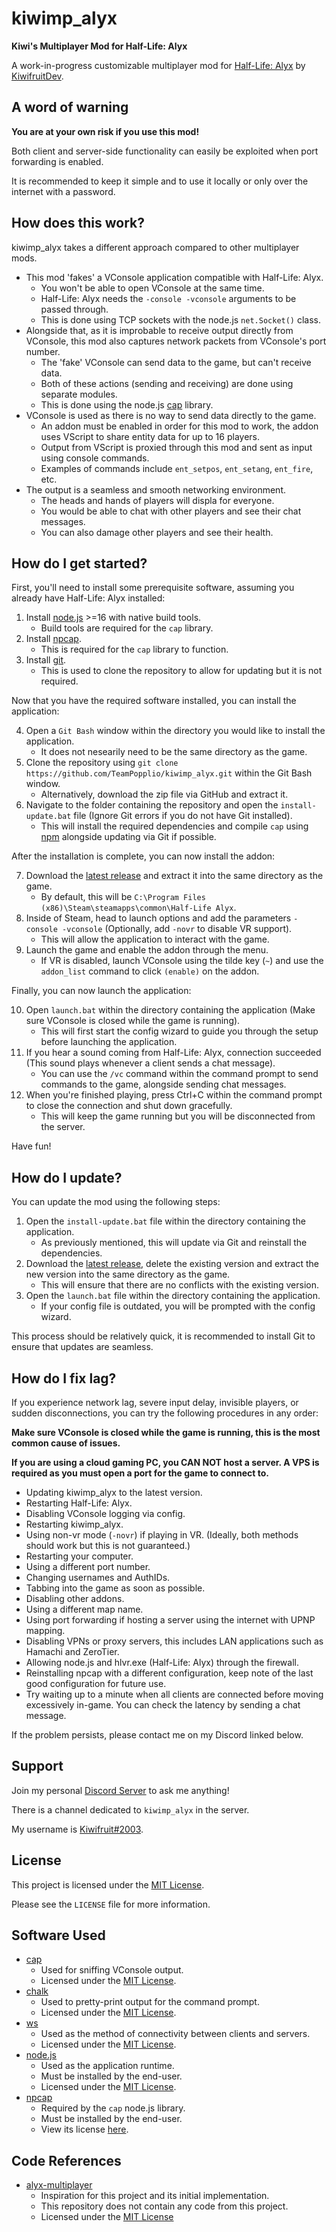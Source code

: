 # kiwimp_alyx
**Kiwi's Multiplayer Mod for Half-Life: Alyx**

A work-in-progress customizable multiplayer mod for [Half-Life: Alyx](https://store.steampowered.com/app/546560/HalfLife_Alyx/) by [KiwifruitDev](https://github.com/TeamPopplio).

## A word of warning
**You are at your own risk if you use this mod!**

Both client and server-side functionality can easily be exploited when port forwarding is enabled.

It is recommended to keep it simple and to use it locally or only over the internet with a password.

## How does this work?
kiwimp_alyx takes a different approach compared to other multiplayer mods.

- This mod 'fakes' a VConsole application compatible with Half-Life: Alyx.
    - You won't be able to open VConsole at the same time.
    - Half-Life: Alyx needs the ``-console -vconsole`` arguments to be passed through.
    - This is done using TCP sockets with the node.js ``net.Socket()`` class.
- Alongside that, as it is improbable to receive output directly from VConsole, this mod also captures network packets from VConsole's port number.
    - The 'fake' VConsole can send data to the game, but can't receive data.
    - Both of these actions (sending and receiving) are done using separate modules.
    - This is done using the node.js [cap](https://github.com/mscdex/cap) library.
- VConsole is used as there is no way to send data directly to the game.
    - An addon must be enabled in order for this mod to work, the addon uses VScript to share entity data for up to 16 players.
    - Output from VScript is proxied through this mod and sent as input using console commands.
    - Examples of commands include ``ent_setpos``, ``ent_setang``, ``ent_fire``, etc.
- The output is a seamless and smooth networking environment.
    - The heads and hands of players will displa for everyone.
    - You would be able to chat with other players and see their chat messages.
    - You can also damage other players and see their health.

## How do I get started?
First, you'll need to install some prerequisite software, assuming you already have Half-Life: Alyx installed:

1. Install [node.js](https://nodejs.org/) >=16 with native build tools.
    - Build tools are required for the ``cap`` library.
2. Install [npcap](https://npcap.org/).
    - This is required for the ``cap`` library to function.
3. Install [git](https://git-scm.com/).
    - This is used to clone the repository to allow for updating but it is not required.

Now that you have the required software installed, you can install the application:

4. Open a `Git Bash` window within the directory you would like to install the application.
    - It does not nesearily need to be the same directory as the game.
5. Clone the repository using ``git clone https://github.com/TeamPopplio/kiwimp_alyx.git`` within the Git Bash window.
    - Alternatively, download the zip file via GitHub and extract it.
6. Navigate to the folder containing the repository and open the ``install-update.bat`` file (Ignore Git errors if you do not have Git installed).
    - This will install the required dependencies and compile ``cap`` using [npm](https://www.npmjs.com/) alongside updating via Git if possible.

After the installation is complete, you can now install the addon:

7. Download the [latest release](https://github.com/TeamPopplio/kiwimp_alyx/releases) and extract it into the same directory as the game.
    - By default, this will be ``C:\Program Files (x86)\Steam\steamapps\common\Half-Life Alyx``.
8. Inside of Steam, head to launch options and add the parameters ``-console -vconsole`` (Optionally, add ``-novr`` to disable VR support).
    - This will allow the application to interact with the game.
9. Launch the game and enable the addon through the menu.
    - If VR is disabled, launch VConsole using the tilde key (``~``) and use the ``addon_list`` command to click ``(enable)`` on the addon.

Finally, you can now launch the application:

10. Open ``launch.bat`` within the directory containing the application (Make sure VConsole is closed while the game is running).
    - This will first start the config wizard to guide you through the setup before launching the application.
11. If you hear a sound coming from Half-Life: Alyx, connection succeeded (This sound plays whenever a client sends a chat message).
    - You can use the ``/vc`` command within the command prompt to send commands to the game, alongside sending chat messages.
12. When you're finished playing, press Ctrl+C within the command prompt to close the connection and shut down gracefully.
    - This will keep the game running but you will be disconnected from the server.

Have fun!

## How do I update?
You can update the mod using the following steps:

1. Open the ``install-update.bat`` file within the directory containing the application.
    - As previously mentioned, this will update via Git and reinstall the dependencies.
2. Download the [latest release](https://github.com/TeamPopplio/kiwimp_alyx/releases), delete the existing version and extract the new version into the same directory as the game.
    - This will ensure that there are no conflicts with the existing version.
3. Open the ``launch.bat`` file within the directory containing the application.
    - If your config file is outdated, you will be prompted with the config wizard.

This process should be relatively quick, it is recommended to install Git to ensure that updates are seamless.

## How do I fix lag?
If you experience network lag, severe input delay, invisible players, or sudden disconnections, you can try the following procedures in any order:

**Make sure VConsole is closed while the game is running, this is the most common cause of issues.**

**If you are using a cloud gaming PC, you CAN NOT host a server. A VPS is required as you must open a port for the game to connect to.**

- Updating kiwimp_alyx to the latest version.
- Restarting Half-Life: Alyx.
- Disabling VConsole logging via config.
- Restarting kiwimp_alyx.
- Using non-vr mode (``-novr``) if playing in VR. (Ideally, both methods should work but this is not guaranteed.)
- Restarting your computer.
- Using a different port number.
- Changing usernames and AuthIDs.
- Tabbing into the game as soon as possible.
- Disabling other addons.
- Using a different map name.
- Using port forwarding if hosting a server using the internet with UPNP mapping.
- Disabling VPNs or proxy servers, this includes LAN applications such as Hamachi and ZeroTier.
- Allowing node.js and hlvr.exe (Half-Life: Alyx) through the firewall.
- Reinstalling npcap with a different configuration, keep note of the last good configuration for future use.
- Try waiting up to a minute when all clients are connected before moving excessively in-game. You can check the latency by sending a chat message.

If the problem persists, please contact me on my Discord linked below.

## Support
Join my personal [Discord Server](https://discord.gg/3X3teNecWs) to ask me anything!

There is a channel dedicated to `kiwimp_alyx` in the server.

My username is [Kiwifruit#2003](https://discord.com/users/728082336536854559).

## License
This project is licensed under the [MIT License](https://opensource.org/licenses/MIT).

Please see the `LICENSE` file for more information.

## Software Used
- [cap](https://github.com/mscdex/cap)
    - Used for sniffing VConsole output.
    - Licensed under the [MIT License](https://github.com/mscdex/cap/blob/master/LICENSE).
- [chalk](https://github.com/chalk/chalk)
    - Used to pretty-print output for the command prompt.
    - Licensed under the [MIT License](https://github.com/chalk/chalk/blob/main/license).
- [ws](https://github.com/websockets/ws/)
    - Used as the method of connectivity between clients and servers.
    - Licensed under the [MIT License](https://github.com/websockets/ws/blob/master/LICENSE).
- [node.js](https://nodejs.org/)
    - Used as the application runtime.
    - Must be installed by the end-user.
    - Licensed under the [MIT License](https://github.com/nodejs/node/blob/master/LICENSE).
- [npcap](https://npcap.org/)
    - Required by the ``cap`` node.js library.
    - Must be installed by the end-user.
    - View its license [here](https://github.com/nmap/npcap/blob/master/LICENSE).

## Code References
- [alyx-multiplayer](https://github.com/ZacharyTalis/alyx-multiplayer)
    - Inspiration for this project and its initial implementation.
    - This repository does not contain any code from this project.
    - Licensed under the [MIT License](https://github.com/ZacharyTalis/alyx-multiplayer/blob/master/LICENSE)
